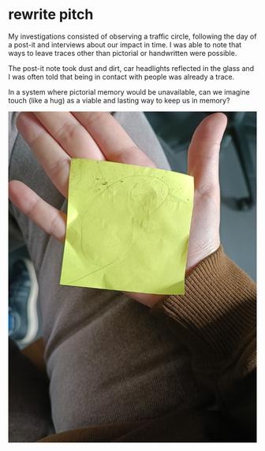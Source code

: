 # rewrite pitch

My investigations consisted of observing a traffic circle, following the day of a post-it and interviews about our impact in time. I was able to note that ways to leave traces other than pictorial or handwritten were possible.

The post-it note took dust and dirt, car headlights reflected in the glass and I was often told that being in contact with people was already a trace.

In a system where pictorial memory would be unavailable, can we imagine touch (like a hug) as a viable and lasting way to keep us in memory?

![](Imageprocess/IMG_20221031_103909.jpg)